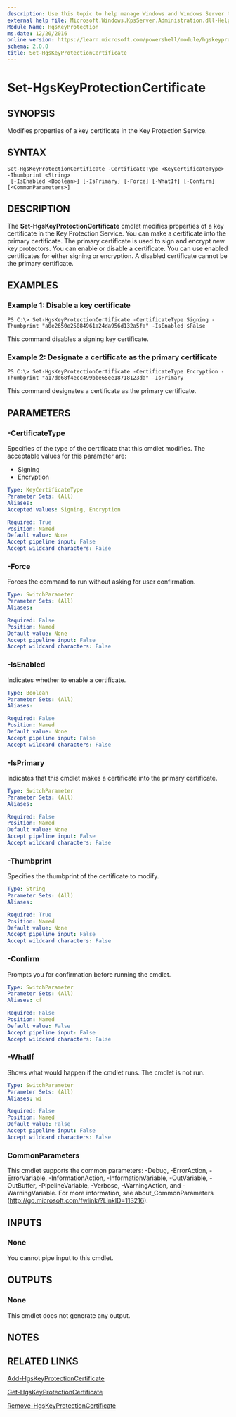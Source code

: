 ```yaml
---
description: Use this topic to help manage Windows and Windows Server technologies with Windows PowerShell.
external help file: Microsoft.Windows.KpsServer.Administration.dll-Help.xml
Module Name: HgsKeyProtection
ms.date: 12/20/2016
online version: https://learn.microsoft.com/powershell/module/hgskeyprotection/set-hgskeyprotectioncertificate?view=windowsserver2019-ps&wt.mc_id=ps-gethelp
schema: 2.0.0
title: Set-HgsKeyProtectionCertificate
---
```


# Set-HgsKeyProtectionCertificate

## SYNOPSIS
Modifies properties of a key certificate in the Key Protection Service.

## SYNTAX

```
Set-HgsKeyProtectionCertificate -CertificateType <KeyCertificateType> -Thumbprint <String>
 [-IsEnabled <Boolean>] [-IsPrimary] [-Force] [-WhatIf] [-Confirm] [<CommonParameters>]
```

## DESCRIPTION
The **Set-HgsKeyProtectionCertificate** cmdlet modifies properties of a key certificate in the Key Protection Service.
You can make a certificate into the primary certificate.
The primary certificate is used to sign and encrypt new key protectors.
You can enable or disable a certificate.
You can use enabled certificates for either signing or encryption.
A disabled certificate cannot be the primary certificate.

## EXAMPLES

### Example 1: Disable a key certificate
```
PS C:\> Set-HgsKeyProtectionCertificate -CertificateType Signing -Thumbprint "a0e2650e25084961a24da956d132a5fa" -IsEnabled $False
```

This command disables a signing key certificate.

### Example 2: Designate a certificate as the primary certificate
```
PS C:\> Set-HgsKeyProtectionCertificate -CertificateType Encryption -Thumbprint "a17dd68f4ecc499bbe65ee18718123da" -IsPrimary
```

This command designates a certificate as the primary certificate.

## PARAMETERS

### -CertificateType
Specifies of the type of the certificate that this cmdlet modifies.
The acceptable values for this parameter are:

- Signing
- Encryption

```yaml
Type: KeyCertificateType
Parameter Sets: (All)
Aliases: 
Accepted values: Signing, Encryption

Required: True
Position: Named
Default value: None
Accept pipeline input: False
Accept wildcard characters: False
```

### -Force
Forces the command to run without asking for user confirmation.

```yaml
Type: SwitchParameter
Parameter Sets: (All)
Aliases: 

Required: False
Position: Named
Default value: None
Accept pipeline input: False
Accept wildcard characters: False
```

### -IsEnabled
Indicates whether to enable a certificate.

```yaml
Type: Boolean
Parameter Sets: (All)
Aliases: 

Required: False
Position: Named
Default value: None
Accept pipeline input: False
Accept wildcard characters: False
```

### -IsPrimary
Indicates that this cmdlet makes a certificate into the primary certificate.

```yaml
Type: SwitchParameter
Parameter Sets: (All)
Aliases: 

Required: False
Position: Named
Default value: None
Accept pipeline input: False
Accept wildcard characters: False
```

### -Thumbprint
Specifies the thumbprint of the certificate to modify.

```yaml
Type: String
Parameter Sets: (All)
Aliases: 

Required: True
Position: Named
Default value: None
Accept pipeline input: False
Accept wildcard characters: False
```

### -Confirm
Prompts you for confirmation before running the cmdlet.

```yaml
Type: SwitchParameter
Parameter Sets: (All)
Aliases: cf

Required: False
Position: Named
Default value: False
Accept pipeline input: False
Accept wildcard characters: False
```

### -WhatIf
Shows what would happen if the cmdlet runs.
The cmdlet is not run.

```yaml
Type: SwitchParameter
Parameter Sets: (All)
Aliases: wi

Required: False
Position: Named
Default value: False
Accept pipeline input: False
Accept wildcard characters: False
```

### CommonParameters
This cmdlet supports the common parameters: -Debug, -ErrorAction, -ErrorVariable, -InformationAction, -InformationVariable, -OutVariable, -OutBuffer, -PipelineVariable, -Verbose, -WarningAction, and -WarningVariable. For more information, see about_CommonParameters (http://go.microsoft.com/fwlink/?LinkID=113216).

## INPUTS

### None
You cannot pipe input to this cmdlet.

## OUTPUTS

### None
This cmdlet does not generate any output.

## NOTES

## RELATED LINKS

[Add-HgsKeyProtectionCertificate](./Add-HgsKeyProtectionCertificate.md)

[Get-HgsKeyProtectionCertificate](./Get-HgsKeyProtectionCertificate.md)

[Remove-HgsKeyProtectionCertificate](./Remove-HgsKeyProtectionCertificate.md)

